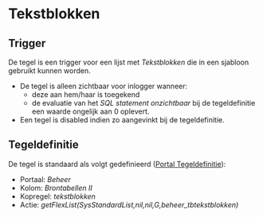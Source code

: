 # Tekstblokken

## Trigger

De tegel is een trigger voor een lijst met *Tekstblokken* die in een sjabloon gebruikt kunnen worden.

- De tegel is alleen zichtbaar voor inlogger wanneer:
  - deze aan hem/haar is toegekend
  - de evaluatie van het *SQL statement onzichtbaar* bij de tegeldefinitie een waarde ongelijk aan 0 oplevert.
- Een tegel is disabled indien zo aangevinkt bij de tegeldefinitie.

## Tegeldefinitie

De tegel is standaard als volgt gedefinieerd ([Portal Tegeldefinitie](../../../../instellen_inrichten/portaldefinitie/portal_tegel.md)):

- Portaal: *Beheer*
- Kolom: *Brontabellen II*
- Kopregel: *tekstblokken*
- Actie: *getFlexList(SysStandardList,nil,nil,G,beheer_tbtekstblokken)*
